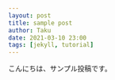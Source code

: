 ```yaml
---
layout: post
title: sample post
author: Taku
date: 2021-03-10 23:00
tags: [jekyll, tutorial]
---
```


こんにちは、サンプル投稿です。